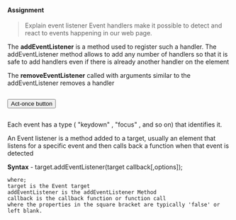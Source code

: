 #### Assignment
>Explain event listener
Event handlers make it possible to detect and react to events happening in our web page. 

The **addEventListener** is a method used to register such a handler. The addEventListener method allows to add any number of handlers so that it is safe to add handlers even if there is already another handler on the element

The **removeEventListener** called with arguments similar to the addEventListener removes a handler

<code>
<button>Act-once button</button>
<script>
let button = document.querySelector("button");
function once() {
console.log("Done.");
button.removeEventListener("click", once);
}
button.addEventListener("click", once);
</script>
</code>

Each event has a type ( "keydown" , "focus" , and so on) that identifies it.

An Event listener is a method added to a target, usually an element that listens for a specific event and then calls back a function when that event is detected

**Syntax**
    - target.addEventListener(target callback[,options]);

    where;
    target is the Event target
    addEventListener is the addEventListener Method
    callback is the callback function or function call
    where the properties in the square bracket are typically 'false' or left blank.